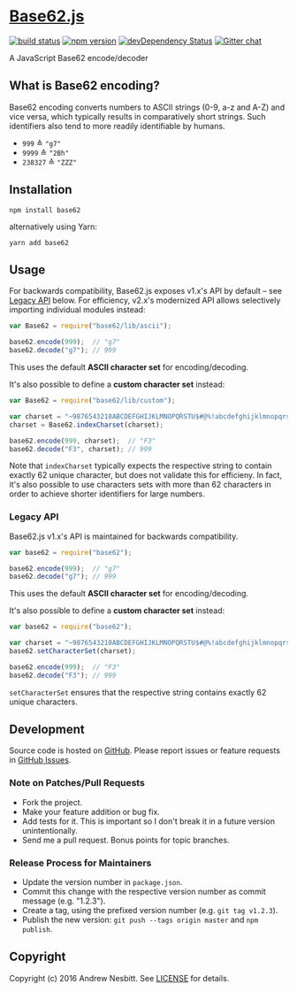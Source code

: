 # [Base62.js](http://libraries.io/npm/base62)
[![build status](https://secure.travis-ci.org/andrew/base62.js.svg)](http://travis-ci.org/andrew/base62.js)
[![npm version](https://badge.fury.io/js/base62.svg)](http://badge.fury.io/js/base62)
[![devDependency Status](https://david-dm.org/andrew/base62.js/dev-status.svg?theme=shields.io)](https://david-dm.org/andrew/base62.js#info=devDependencies)
[![Gitter chat](http://img.shields.io/badge/gitter-andrew/base62.js-brightgreen.svg)](https://gitter.im/andrew/base62.js)

A JavaScript Base62 encode/decoder


## What is Base62 encoding?

Base62 encoding converts numbers to ASCII strings (0-9, a-z and A-Z) and vice
versa, which typically results in comparatively short strings. Such identifiers
also tend to more readily identifiable by humans.

* `999` ≙ `"g7"`
* `9999` ≙ `"2Bh"`
* `238327` ≙ `"ZZZ"`


## Installation

```shell
npm install base62
```

alternatively using Yarn:

```shell
yarn add base62
```


## Usage

For backwards compatibility, Base62.js exposes v1.x's API by default – see
[Legacy API](#legacy-api) below. For efficiency, v2.x's modernized API allows
selectively importing individual modules instead:

```javascript
var Base62 = require("base62/lib/ascii");

base62.encode(999);  // "g7"
base62.decode("g7"); // 999
```

This uses the default **ASCII character set** for encoding/decoding.

It's also possible to define a **custom character set** instead:

```javascript
var Base62 = require("base62/lib/custom");

var charset = "~9876543210ABCDEFGHIJKLMNOPQRSTU$#@%!abcdefghijklmnopqrstuvw-=";
charset = Base62.indexCharset(charset);

base62.encode(999, charset);  // "F3"
base62.decode("F3", charset); // 999
```

Note that `indexCharset` typically expects the respective string to contain
exactly 62 unique character, but does not validate this for efficieny. In fact,
it's also possible to use characters sets with more than 62 characters in order
to achieve shorter identifiers for large numbers.


### Legacy API

Base62.js v1.x's API is maintained for backwards compatibility.

```javascript
var base62 = require("base62");

base62.encode(999);  // "g7"
base62.decode("g7"); // 999
```

This uses the default **ASCII character set** for encoding/decoding.

It's also possible to define a **custom character set** instead:

```javascript
var base62 = require("base62");

var charset = "~9876543210ABCDEFGHIJKLMNOPQRSTU$#@%!abcdefghijklmnopqrstuvw-=";
base62.setCharacterSet(charset);

base62.encode(999);  // "F3"
base62.decode("F3"); // 999
```

`setCharacterSet` ensures that the respective string contains exactly 62 unique
characters.


## Development

Source code is hosted on [GitHub](http://github.com/andrew/base62.js).
Please report issues or feature requests in
[GitHub Issues](http://github.com/andrew/base62.js.issues).


### Note on Patches/Pull Requests

 * Fork the project.
 * Make your feature addition or bug fix.
 * Add tests for it. This is important so I don't break it in a future version
   unintentionally.
 * Send me a pull request. Bonus points for topic branches.


### Release Process for Maintainers

 * Update the version number in `package.json`.
 * Commit this change with the respective version number as commit message
   (e.g. "1.2.3").
 * Create a tag, using the prefixed version number (e.g. `git tag v1.2.3`).
 * Publish the new version: `git push --tags origin master` and `npm publish`.


## Copyright

Copyright (c) 2016 Andrew Nesbitt. See [LICENSE](https://github.com/andrew/base62.js/blob/master/LICENSE) for details.
